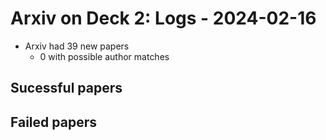 # Arxiv on Deck 2: Logs - 2024-02-16

* Arxiv had 39 new papers
    * 0 with possible author matches

## Sucessful papers

## Failed papers

